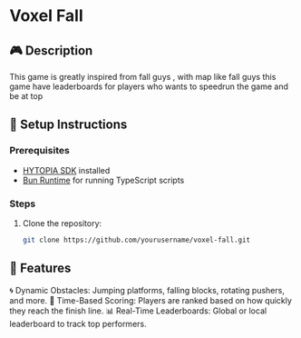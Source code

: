 # Voxel Fall

## 🎮 Description
This game is greatly inspired from fall guys , with map like fall guys this game have leaderboards for players who wants to speedrun the game and be at top

## 🚀 Setup Instructions

### Prerequisites
- [HYTOPIA SDK](https://docs.hytopia.com) installed
- [Bun Runtime](https://bun.sh) for running TypeScript scripts

### Steps
1. Clone the repository:
   ```bash
   git clone https://github.com/yourusername/voxel-fall.git

## 🧠 Features
🌀 Dynamic Obstacles: Jumping platforms, falling blocks, rotating pushers, and more.
🏁 Time-Based Scoring: Players are ranked based on how quickly they reach the finish line.
📊 Real-Time Leaderboards: Global or local leaderboard to track top performers.

